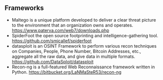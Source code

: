 ## Frameworks

- Maltego is a unique platform developed to deliver a clear threat picture to the environment that an organization owns and operates. https://www.paterva.com/web7/downloads.php
- SpiderFoot the open source footprinting and intelligence-gathering tool. https://github.com/smicallef/spiderfoot
- datasploit is an OSINT Framework to perform various recon techniques on Companies, People, Phone Number, Bitcoin Addresses, etc., aggregate all the raw data, and give data in multiple formats. https://github.com/DataSploit/datasploit
- Recon-ng is a full-featured Web Reconnaissance framework written in Python. https://bitbucket.org/LaNMaSteR53/recon-ng
